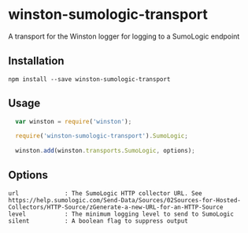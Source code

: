 # winston-sumologic-transport
A transport for the Winston logger for logging to a SumoLogic endpoint

## Installation
```
npm install --save winston-sumologic-transport
```

## Usage
```javascript
  var winston = require('winston');
  
  require('winston-sumologic-transport').SumoLogic;
  
  winston.add(winston.transports.SumoLogic, options);
```

## Options

```
url             : The SumoLogic HTTP collector URL. See https://help.sumologic.com/Send-Data/Sources/02Sources-for-Hosted-Collectors/HTTP-Source/zGenerate-a-new-URL-for-an-HTTP-Source
level           : The minimum logging level to send to SumoLogic
silent          : A boolean flag to suppress output
```